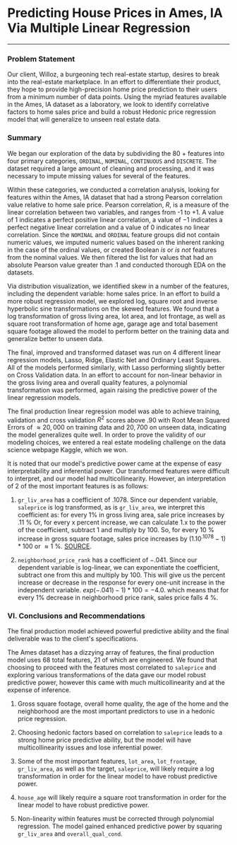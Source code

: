 # Predicting House Prices in Ames, IA Via Multiple Linear Regression 
---

### Problem Statement

Our client, Willoz, a burgeoning tech real-estate startup, desires to break into the real-estate marketplace. In an effort to differentiate their product, they hope to provide high-precision home price prediction to their users from a minimum number of data points. Using the myriad features available in the Ames, IA dataset as a laboratory, we look to identify correlative factors to home sales price and build a robust Hedonic price regression model that will generalize to unseen real estate data. 

### Summary

We began our exploration of the data by subdividing the 80 + features into four primary categories, `ORDINAL`, `NOMINAL`, `CONTINUOUS` and `DISCRETE`. The dataset required a large amount of cleaning and processing, and it was necessary to  impute missing values for several of the features. 

Within these categories, we conducted a correlation analysis, looking for features within the Ames, IA dataset that had a strong Pearson correlation value relative to home sale price. Pearson correlation, $R$, is a measure of the linear correlation between two variables, and ranges from -$1$ to $+1$. A value of $1$ indicates a perfect positive linear correlation, a value of $-1$ indicates a perfect negative linear correlation and a value of $0$ indicates no linear correlation. Since the `NOMINAL` and `ORDINAL` feature groups did not contain numeric values, we imputed numeric values based on the inherent ranking in the case of the ordinal values, or created Boolean *is* or *is not* features from the nominal values. We then filtered the list for values that had an absolute Pearson value greater than $.1$ and conducted thorough EDA on the datasets.

Via distribution visualization, we identified skew in a number of the features, including the dependent variable: home sales price. In an effort to build a more robust regression model, we explored log, square root and  inverse hyperbolic sine transformations on the skewed features. We found that a log transformation of gross living area, lot area, and lot frontage, as well as square root transformation of home age, garage age and total basement square footage allowed the model to perform better on the training data and generalize better to unseen data. 

The final, improved and transformed dataset was run on 4 different linear regression models, Lasso, Ridge, Elastic Net and Ordinary Least Squares. All of the models performed similarly, with Lasso performing slightly better on Cross Validation data. In an effort to account for non-linear behavior in the gross living area and overall quality features, a polynomial transformation was performed, again raising the predictive power of the linear regression models. 

The final production linear regression model was able to achieve training, validation and cross validation $R^2$ scores above .90 with Root Mean Squared Errors of $\approx 20,000$ on training data and $20,700$ on unseen data, indicating the model generalizes quite well. In order to prove the validity of our modeling choices, we entered a real estate modeling challenge on the data science webpage Kaggle, which we won.  

It is noted that our model's predictive power came at the expense of easy interpretability and inferential power. Our transformed features were difficult to interpret, and our model had multicollinearity. However, an interpretation of 2 of the most important features is as follows:

1. `gr_liv_area` has a coefficient of $.1078$. Since our dependent variable, `saleprice` is log transformed, as is `gr_liv_area`, we interpret this coefficient as: for every 1% in gross living area, sale price increases by .11 % Or, for every x percent increase, we can calculate 1.x to the power of the coefficient, subtract 1 and multiply by 100. So, for every 10 % increase in gross square footage, sales price increases by $(1.10^{.1078}-1)* 100$ or $\approx 1$ %. [SOURCE](https://data.library.virginia.edu/interpreting-log-transformations-in-a-linear-model/).

2. `neighborhood_price_rank` has a coefficient of $-.041$. Since our dependent variable is log-linear, we can exponentiate the coefficient, subtract one from this and multiply by 100. This will give us the percent increase or decrease in the response for every one-unit increase in the independent variable. $exp(-.041)-1)  * 100  =  -4.0$. which means that for every $1$% decrease in neighborhood price rank, sales price falls $4$ %.

### VI. Conclusions and Recommendations

The final production model achieved powerful predictive ability and the final deliverable was to the client's specifications.

The Ames dataset has a dizzying array of features, the final production model uses $68$ total features, $21$ of which are engineered. We found that choosing to proceed with the features most correlated to `saleprice` and exploring various transformations of the data gave our model robust predictive power, however this came with much multicollinearity and at the expense of inference.


1. Gross square footage, overall home quality, the age of the home and the neighborhood are the most important predictors to use in a hedonic price regression.

2. Choosing hedonic factors based on correlation to `saleprice` leads to a strong home price predictive ability, but the model will have multicollinearity issues and lose inferential power.

3. Some of the most important features, `lot_area`, `lot_frontage`, `gr_liv_area`, as well as the target, `saleprice`, will likely require a log transformation in order for the linear model to have robust predictive power.

4. `house_age` will likely require a square root transformation in order for the linear model to have robust predictive power.

5. Non-linearity within features must be corrected through polynomial regression. The model gained enhanced predictive power by squaring `gr_liv_area` and `overall_qual_cond`.

